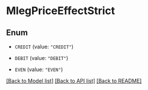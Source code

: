 # MlegPriceEffectStrict

## Enum


* `CREDIT` (value: `"CREDIT"`)

* `DEBIT` (value: `"DEBIT"`)

* `EVEN` (value: `"EVEN"`)


[[Back to Model list]](../README.md#documentation-for-models) [[Back to API list]](../README.md#documentation-for-api-endpoints) [[Back to README]](../README.md)


